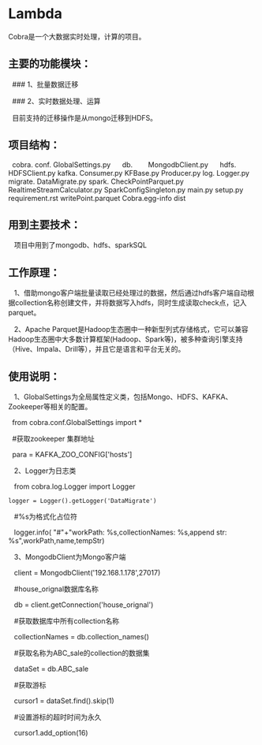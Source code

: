 # Lambda
Cobra是一个大数据实时处理，计算的项目。

## 主要的功能模块：

   ### 1、批量数据迁移
   
   ### 2、实时数据处理、运算
   
       目前支持的迁移操作是从mongo迁移到HDFS。
   
## 项目结构：

    cobra.
      conf.
        GlobalSettings.py
      db.
        MongodbClient.py
      hdfs.
        HDFSClient.py
      kafka.
        Consumer.py
        KFBase.py
        Producer.py
      log.
        Logger.py
      migrate.
        DataMigrate.py
      spark.
        CheckPointParquet.py
        RealtimeStreamCalculator.py
        SparkConfigSingleton.py
    main.py
    setup.py
    requirement.rst	
    writePoint.parquet
    Cobra.egg-info
    dist
    
## 用到主要技术：

    项目中用到了mongodb、hdfs、sparkSQL
    
## 工作原理：

    1、借助mongo客户端批量读取已经处理过的数据，然后通过hdfs客户端自动根据collection名称创建文件，并将数据写入hdfs，同时生成读取check点，记入parquet。
    
    2、Apache Parquet是Hadoop生态圈中一种新型列式存储格式，它可以兼容Hadoop生态圈中大多数计算框架(Hadoop、Spark等)，被多种查询引擎支持（Hive、Impala、Drill等），并且它是语言和平台无关的。
 
 ## 使用说明：
 
    1、GlobalSettings为全局属性定义类，包括Mongo、HDFS、KAFKA、Zookeeper等相关的配置。
    
    from cobra.conf.GlobalSettings import *
    
    #获取zookeeper 集群地址
    
    para = KAFKA_ZOO_CONFIG['hosts']
    
    2、Logger为日志类
    
    from cobra.log.Logger import Logger
    
    logger = Logger().getLogger('DataMigrate')
    
    #%s为格式化占位符
    
    logger.info( "#"+"workPath: %s,collectionNames: %s,append str: %s",workPath,name,tempStr)
    
    3、MongodbClient为Mongo客户端
    
    client = MongodbClient('192.168.1.178',27017)
    
    #house_orignal数据库名称
    
    db = client.getConnection('house_orignal')
    
    #获取数据库中所有collection名称
    
    collectionNames  = db.collection_names()
    
    #获取名称为ABC_sale的collection的数据集
    
    dataSet = db.ABC_sale
    
    #获取游标
    
    cursor1 = dataSet.find().skip(1)
    
    #设置游标的超时时间为永久
    
    cursor1.add_option(16)
    
    
    
